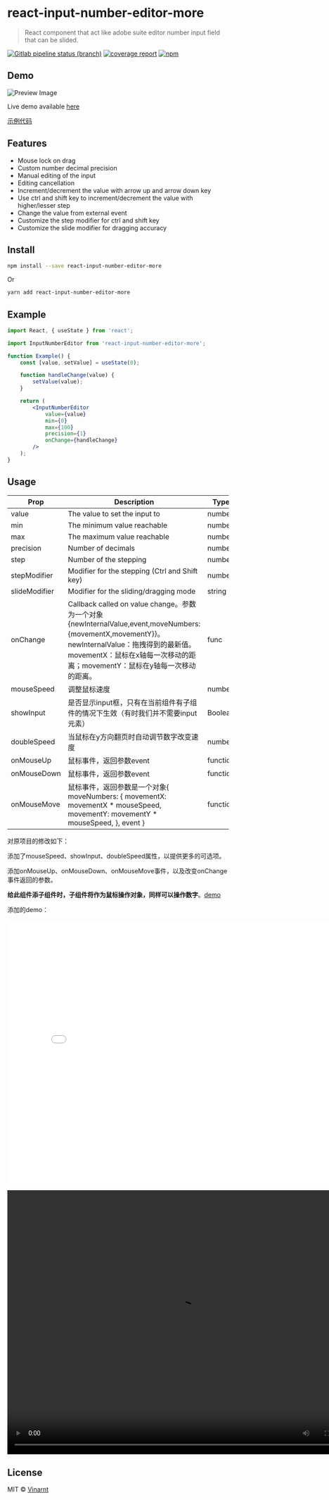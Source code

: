 # react-input-number-editor-more

> React component that act like adobe suite editor number input field that can be slided.

[![Gitlab pipeline status (branch)](https://img.shields.io/gitlab/pipeline/Vinarnt/react-input-number-editor/master)](https://gitlab.com/Vinarnt/react-input-number-editor/commits/master)
[![coverage report](https://gitlab.com/Vinarnt/react-input-number-editor/badges/master/coverage.svg)](https://vinarnt.gitlab.io/react-input-number-editor/coverage/lcov-report)
[![npm](https://img.shields.io/npm/v/react-input-number-editor)](https://www.npmjs.com/package/react-input-number-editor)

## Demo

![Preview Image](https://gitlab.com/Vinarnt/react-input-number-editor/raw/master/resources/preview.gif 'Preview')

Live demo available [here](https://vinarnt.gitlab.io/react-input-number-editor)   

[示例代码](https://gitlab.com/Vinarnt/react-input-number-editor/-/tree/master/example)

## Features

-   Mouse lock on drag
-   Custom number decimal precision
-   Manual editing of the input
-   Editing cancellation
-   Increment/decrement the value with arrow up and arrow down key
-   Use ctrl and shift key to increment/decrement the value with higher/lesser step
-   Change the value from external event
-   Customize the step modifier for ctrl and shift key
-   Customize the slide modifier for dragging accuracy

## Install

```bash
npm install --save react-input-number-editor-more
```

Or

```bash
yarn add react-input-number-editor-more
```

## Example

```jsx
import React, { useState } from 'react';

import InputNumberEditor from 'react-input-number-editor-more';

function Example() {
    const [value, setValue] = useState(0);

    function handleChange(value) {
        setValue(value);
    }

    return (
        <InputNumberEditor
            value={value}
            min={0}
            max={100}
            precision={1}
            onChange={handleChange}
        />
    );
}
```

## Usage

| Prop          | Description                                                  | Type     | Default  | Required |
| ------------- | ------------------------------------------------------------ | -------- | -------- | -------- |
| value         | The value to set the input to                                | number   | 0        | Yes      |
| min           | The minimum value reachable                                  | number   | -        | No       |
| max           | The maximum value reachable                                  | number   | -        | No       |
| precision     | Number of decimals                                           | number   | 0        | No       |
| step          | Number of the stepping                                       | number   | 1        | No       |
| stepModifier  | Modifier for the stepping (Ctrl and Shift key)               | number   | 10       | No       |
| slideModifier | Modifier for the sliding/dragging mode                       | string   | 0.3      | No       |
| onChange      | Callback called on value change。参数为一个对象{newInternalValue,event,moveNumbers:{movementX,movementY}}。newInternalValue：拖拽得到的最新值。movementX：鼠标在x轴每一次移动的距离；movementY：鼠标在y轴每一次移动的距离。 | func     | () => () | No       |
| mouseSpeed    | 调整鼠标速度                                                 | number   | 1        | No       |
| showInput     | 是否显示input框，只有在当前组件有子组件的情况下生效（有时我们并不需要input元素） | Boolean  | true     | No       |
| doubleSpeed   | 当鼠标在y方向翻页时自动调节数字改变速度                      | number   | 1        | No       |
| onMouseUp     | 鼠标事件，返回参数event                                      | function |          | No       |
| onMouseDown   | 鼠标事件，返回参数event                                      | function |          | No       |
| onMouseMove   | 鼠标事件，返回参数是一个对象{ moveNumbers: { movementX: movementX * mouseSpeed, movementY: movementY * mouseSpeed, }, event } | function |          | No       |

对原项目的修改如下：

添加了mouseSpeed、showInput、doubleSpeed属性，以提供更多的可选项。

添加onMouseUp、onMouseDown、onMouseMove事件，以及改变onChange事件返回的参数。

**给此组件添子组件时，子组件将作为鼠标操作对象，同样可以操作数字**。[demo](https://github.com/HelenTim/react-input-number-editor/blob/main/example/src/index.js)

添加的demo：

<iframe 
src="./media/Video_20220601215017.mp4" 
scrolling="no" 
border="0" 
frameborder="no" 
framespacing="0" 
allowfullscreen="true" 
height=600 
width=800> 
</iframe>


<video 
src="./media/Video_20220601215017.mp4" 
scrolling="no" 
border="0" 
frameborder="no" 
framespacing="0" 
allowfullscreen="true" 
height=600 
width=800> 
</video>

## License

MIT © [Vinarnt](https://gitlab.com/Vinarnt)
